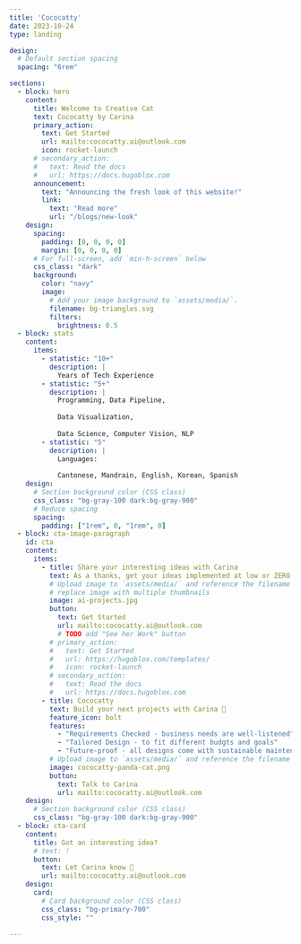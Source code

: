 ```yaml
---
title: 'Cococatty'
date: 2023-10-24
type: landing

design:
  # Default section spacing
  spacing: "6rem"

sections:
  - block: hero
    content:
      title: Welcome to Creative Cat
      text: Cococatty by Carina
      primary_action:
        text: Get Started
        url: mailto:cococatty.ai@outlook.com
        icon: rocket-launch
      # secondary_action:
      #   text: Read the docs
      #   url: https://docs.hugoblox.com
      announcement:
        text: "Announcing the fresh look of this website!"
        link:
          text: "Read more"
          url: "/blogs/new-look"
    design:
      spacing:
        padding: [0, 0, 0, 0]
        margin: [0, 0, 0, 0]
      # For full-screen, add `min-h-screen` below
      css_class: "dark"
      background:
        color: "navy"
        image:
          # Add your image background to `assets/media/`.
          filename: bg-triangles.svg
          filters:
            brightness: 0.5
  - block: stats
    content:
      items:
        - statistic: "10+"
          description: |
            Years of Tech Experience
        - statistic: "5+"
          description: |
            Programming, Data Pipeline,
            
            Data Visualization,
            
            Data Science, Computer Vision, NLP
        - statistic: "5"
          description: |
            Languages: 
            
            Cantonese, Mandrain, English, Korean, Spanish
    design:
      # Section background color (CSS class)
      css_class: "bg-gray-100 dark:bg-gray-900"
      # Reduce spacing
      spacing:
        padding: ["1rem", 0, "1rem", 0]
  - block: cta-image-paragraph
    id: cta
    content:
      items:
        - title: Share your interesting ideas with Carina
          text: As a thanks, get your ideas implemented at low or ZERO costs!
          # Upload image to `assets/media/` and reference the filename here
          # replace image with multiple thumbnails
          image: ai-projects.jpg
          button:
            text: Get Started
            url: mailto:cococatty.ai@outlook.com
            # TODO add "See her Work" button
          # primary_action:
          #   text: Get Started
          #   url: https://hugoblox.com/templates/
          #   icon: rocket-launch
          # secondary_action:
          #   text: Read the docs
          #   url: https://docs.hugoblox.com
        - title: Cococatty
          text: Build your next projects with Carina 🦄
          feature_icon: bolt
          features:
            - "Requirements Checked - business needs are well-listened"
            - "Tailored Design - to fit different budgts and goals"
            - "Future-proof - all designs come with sustainable maintenance plans"
          # Upload image to `assets/media/` and reference the filename here
          image: cococatty-panda-cat.png
          button:
            text: Talk to Carina
            url: mailto:cococatty.ai@outlook.com
    design:
      # Section background color (CSS class)
      css_class: "bg-gray-100 dark:bg-gray-900"
  - block: cta-card
    content:
      title: Got an interesting idea?
      # text: !
      button:
        text: Let Carina know 🤩
        url: mailto:cococatty.ai@outlook.com
    design:
      card:
        # Card background color (CSS class)
        css_class: "bg-primary-700"
        css_style: ""

---
```

